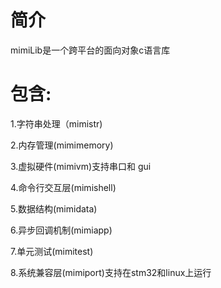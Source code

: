 # 简介
mimiLib是一个跨平台的面向对象c语言库
# 包含:
1.字符串处理（mimistr) 

2.内存管理(mimimemory) 

3.虚拟硬件(mimivm)支持串口和 gui 

4.命令行交互层(mimishell) 

5.数据结构(mimidata) 

6.异步回调机制(mimiapp) 

7.单元测试(mimitest) 

8.系统兼容层(mimiport)支持在stm32和linux上运行

